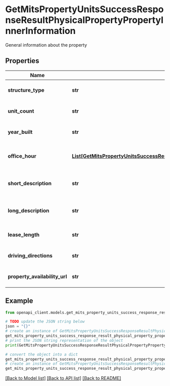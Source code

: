 # GetMitsPropertyUnitsSuccessResponseResultPhysicalPropertyPropertyInnerInformation

General information about the property

## Properties

Name | Type | Description | Notes
------------ | ------------- | ------------- | -------------
**structure_type** | **str** | Type of the property structure | [optional] 
**unit_count** | **str** | Number of units in the property | [optional] 
**year_built** | **str** | Year the property was built | [optional] 
**office_hour** | [**List[GetMitsPropertyUnitsSuccessResponseResultPhysicalPropertyPropertyInnerInformationOfficeHourInner]**](GetMitsPropertyUnitsSuccessResponseResultPhysicalPropertyPropertyInnerInformationOfficeHourInner.md) | Office hours for the property | [optional] 
**short_description** | **str** | Short description of the property | [optional] 
**long_description** | **str** | Long description of the property | [optional] 
**lease_length** | **str** | Available lease lengths | [optional] 
**driving_directions** | **str** | Directions to the property | [optional] 
**property_availability_url** | **str** | URL for property availability | [optional] 

## Example

```python
from openapi_client.models.get_mits_property_units_success_response_result_physical_property_property_inner_information import GetMitsPropertyUnitsSuccessResponseResultPhysicalPropertyPropertyInnerInformation

# TODO update the JSON string below
json = "{}"
# create an instance of GetMitsPropertyUnitsSuccessResponseResultPhysicalPropertyPropertyInnerInformation from a JSON string
get_mits_property_units_success_response_result_physical_property_property_inner_information_instance = GetMitsPropertyUnitsSuccessResponseResultPhysicalPropertyPropertyInnerInformation.from_json(json)
# print the JSON string representation of the object
print(GetMitsPropertyUnitsSuccessResponseResultPhysicalPropertyPropertyInnerInformation.to_json())

# convert the object into a dict
get_mits_property_units_success_response_result_physical_property_property_inner_information_dict = get_mits_property_units_success_response_result_physical_property_property_inner_information_instance.to_dict()
# create an instance of GetMitsPropertyUnitsSuccessResponseResultPhysicalPropertyPropertyInnerInformation from a dict
get_mits_property_units_success_response_result_physical_property_property_inner_information_from_dict = GetMitsPropertyUnitsSuccessResponseResultPhysicalPropertyPropertyInnerInformation.from_dict(get_mits_property_units_success_response_result_physical_property_property_inner_information_dict)
```
[[Back to Model list]](../README.md#documentation-for-models) [[Back to API list]](../README.md#documentation-for-api-endpoints) [[Back to README]](../README.md)


